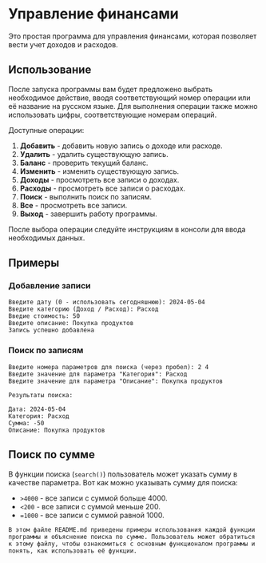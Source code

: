# Управление финансами

Это простая программа для управления финансами, которая позволяет вести учет доходов и расходов.

## Использование

После запуска программы вам будет предложено выбрать необходимое действие, вводя соответствующий номер операции или её название на русском языке. Для выполнения операции также можно использовать цифры, соответствующие номерам операций.

Доступные операции:

1. **Добавить** - добавить новую запись о доходе или расходе.
2. **Удалить** - удалить существующую запись.
3. **Баланс** - проверить текущий баланс.
4. **Изменить** - изменить существующую запись.
5. **Доходы** - просмотреть все записи о доходах.
6. **Расходы** - просмотреть все записи о расходах.
7. **Поиск** - выполнить поиск по записям.
8. **Все** - просмотреть все записи.
9. **Выход** - завершить работу программы.

После выбора операции следуйте инструкциям в консоли для ввода необходимых данных.

## Примеры

### Добавление записи

```
Введите дату (0 - использовать сегодняшнюю): 2024-05-04
Введите категорию (Доход / Расход): Расход
Введие стоимость: 50
Введите описание: Покупка продуктов
Запись успешно добавлена
```

### Поиск по записям

```
Введите номера параметров для поиска (через пробел): 2 4
Введите значение для параметра "Категория": Расход
Введите значение для параметра "Описание": Покупка продуктов

Результаты поиска:

Дата: 2024-05-04
Категория: Расход
Сумма: -50
Описание: Покупка продуктов
```

## Поиск по сумме

В функции поиска (`search()`) пользователь может указать сумму в качестве параметра. Вот как можно указывать сумму для поиска:

- `>4000` - все записи с суммой больше 4000.
- `<200` - все записи с суммой меньше 200.
- `=1000` - все записи с суммой равной 1000.

```
В этом файле README.md приведены примеры использования каждой функции программы и объяснение поиска по сумме. Пользователь может обратиться к этому файлу, чтобы ознакомиться с основным функционалом программы и понять, как использовать её функции.
```